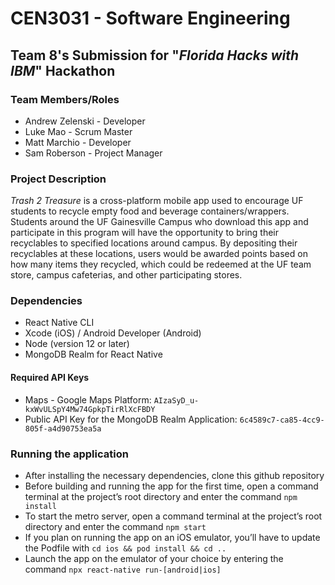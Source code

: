 # CEN3031 - Software Engineering
## Team 8's Submission for "_Florida Hacks with IBM_" Hackathon
### Team Members/Roles
- Andrew Zelenski - Developer
- Luke Mao - Scrum Master
- Matt Marchio - Developer
- Sam Roberson - Project Manager

### Project Description
_Trash 2 Treasure_ is a cross-platform mobile app used to encourage UF students to recycle empty food and beverage containers/wrappers. 
Students around the UF Gainesville Campus who download this app and participate in this program will have the opportunity to bring their recyclables to specified locations around campus.
By depositing their recyclables at these locations, users would be awarded points based on how many items they recycled, which could be redeemed at the UF team store, campus cafeterias, and other participating stores.


###  Dependencies
- React Native CLI
- Xcode (iOS) / Android Developer (Android)
- Node (version 12 or later)
- MongoDB Realm for React Native

#### Required API Keys
- Maps - Google Maps Platform: `AIzaSyD_u-kxWvULSpY4Mw74GpkpTirRlXcFBDY` 
- Public API Key for the MongoDB Realm Application: `6c4589c7-ca85-4cc9-805f-a4d90753ea5a`

### Running the application
- After installing the necessary dependencies, clone this github repository
- Before building and running the app for the first time, open a command terminal at the project’s root directory and enter the command `npm install`
- To start the metro server, open a command terminal at the project’s root directory and enter the command `npm start`
- If you plan on running the app on an iOS emulator, you’ll have to update the Podfile with `cd ios && pod install && cd ..`
- Launch the app on the emulator of your choice by entering the command `npx react-native run-[android|ios]`
